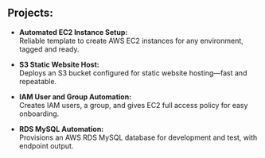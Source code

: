 ## Projects:

- **Automated EC2 Instance Setup:**  
  Reliable template to create AWS EC2 instances for any environment, tagged and ready.

- **S3 Static Website Host:**  
  Deploys an S3 bucket configured for static website hosting—fast and repeatable.

- **IAM User and Group Automation:**  
  Creates IAM users, a group, and gives EC2 full access policy for easy onboarding.

- **RDS MySQL Automation:**  
  Provisions an AWS RDS MySQL database for development and test, with endpoint output.
